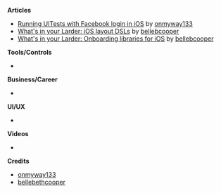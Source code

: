 **Articles**

* [Running UITests with Facebook login in iOS](https://hackernoon.com/running-uitests-with-facebook-login-in-ios-4ac998940c42) by [onmyway133](https://github.com/onmyway133)
* [What's in your Larder: iOS layout DSLs](https://larder.io/blog/larder-links-06-iOS-Auto-Layout-DSLs/) by [bellebcooper](http://www.twitter.com/bellebcooper)
* [What's in your Larder: Onboarding libraries for iOS](https://larder.io/blog/larder-links-05-ios-onboarding/) by [bellebcooper](http://www.twitter.com/bellebcooper)

**Tools/Controls**

* 

**Business/Career**

* 

**UI/UX**

* 

**Videos**

* 

**Credits**

*  [onmyway133](https://github.com/onmyway133)
* [bellebethcooper](https://github.com/bellebethcooper)
